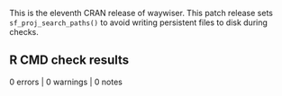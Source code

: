 This is the eleventh CRAN release of waywiser. This patch release sets `sf_proj_search_paths()` to avoid writing persistent files to disk during checks.

## R CMD check results

0 errors | 0 warnings | 0 notes
